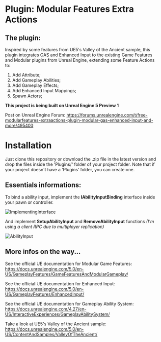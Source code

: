 # Plugin: Modular Features Extra Actions

## The plugin:

Inspired by some features from UE5's Valley of the Ancient sample, this plugin integrates GAS and Enhanced Input to the existing Game Features and Modular plugins from Unreal Engine, extending some Feature Actions to:

1. Add Attribute;
2. Add Gameplay Abilities;
3. Add Gameplay Effects;
4. Add Enhanced Input Mappings;
5. Spawn Actors;


**This project is being built on Unreal Engine 5 Preview 1**

Post on Unreal Engine Forum: https://forums.unrealengine.com/t/free-modularfeatures-extraactions-plugin-modular-gas-enhanced-input-and-more/495400

# Installation
Just clone this repository or download the .zip file in the latest version and drop the files inside the 'Plugins/' folder of your project folder.
Note that if your project doesn't have a 'Plugins' folder, you can create one.

## Essentials informations:

To bind a ability input, implement the **IAbilityInputBinding** interface inside your pawn or controller.

![ImplementingInterface](https://user-images.githubusercontent.com/77353979/152875609-16b18e23-3b54-4e3e-9d5b-105be27cad08.png)

And implement **SetupAbilityInput** and **RemoveAbilityInput** functions _(I'm using a client RPC due to multiplayer replication)_

![AbilityInput](https://user-images.githubusercontent.com/77353979/152875174-483a0105-7f6e-43b6-8d3a-7a75dc9fe597.png)


## More infos on the way...

See the official UE documentation for Modular Game Features: https://docs.unrealengine.com/5.0/en-US/GameplayFeatures/GameFeaturesAndModularGameplay/

See the official UE documentation for Enhanced Input: https://docs.unrealengine.com/5.0/en-US/GameplayFeatures/EnhancedInput/

See the official UE documentation for Gameplay Ability System: https://docs.unrealengine.com/4.27/en-US/InteractiveExperiences/GameplayAbilitySystem/

Take a look at UE5's Valley of the Ancient sample: https://docs.unrealengine.com/5.0/en-US/ContentAndSamples/ValleyOfTheAncient/
